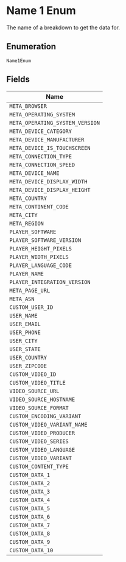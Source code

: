 
# Name 1 Enum

The name of a breakdown to get the data for.

## Enumeration

`Name1Enum`

## Fields

| Name |
|  --- |
| `META_BROWSER` |
| `META_OPERATING_SYSTEM` |
| `META_OPERATING_SYSTEM_VERSION` |
| `META_DEVICE_CATEGORY` |
| `META_DEVICE_MANUFACTURER` |
| `META_DEVICE_IS_TOUCHSCREEN` |
| `META_CONNECTION_TYPE` |
| `META_CONNECTION_SPEED` |
| `META_DEVICE_NAME` |
| `META_DEVICE_DISPLAY_WIDTH` |
| `META_DEVICE_DISPLAY_HEIGHT` |
| `META_COUNTRY` |
| `META_CONTINENT_CODE` |
| `META_CITY` |
| `META_REGION` |
| `PLAYER_SOFTWARE` |
| `PLAYER_SOFTWARE_VERSION` |
| `PLAYER_HEIGHT_PIXELS` |
| `PLAYER_WIDTH_PIXELS` |
| `PLAYER_LANGUAGE_CODE` |
| `PLAYER_NAME` |
| `PLAYER_INTEGRATION_VERSION` |
| `META_PAGE_URL` |
| `META_ASN` |
| `CUSTOM_USER_ID` |
| `USER_NAME` |
| `USER_EMAIL` |
| `USER_PHONE` |
| `USER_CITY` |
| `USER_STATE` |
| `USER_COUNTRY` |
| `USER_ZIPCODE` |
| `CUSTOM_VIDEO_ID` |
| `CUSTOM_VIDEO_TITLE` |
| `VIDEO_SOURCE_URL` |
| `VIDEO_SOURCE_HOSTNAME` |
| `VIDEO_SOURCE_FORMAT` |
| `CUSTOM_ENCODING_VARIANT` |
| `CUSTOM_VIDEO_VARIANT_NAME` |
| `CUSTOM_VIDEO_PRODUCER` |
| `CUSTOM_VIDEO_SERIES` |
| `CUSTOM_VIDEO_LANGUAGE` |
| `CUSTOM_VIDEO_VARIANT` |
| `CUSTOM_CONTENT_TYPE` |
| `CUSTOM_DATA_1` |
| `CUSTOM_DATA_2` |
| `CUSTOM_DATA_3` |
| `CUSTOM_DATA_4` |
| `CUSTOM_DATA_5` |
| `CUSTOM_DATA_6` |
| `CUSTOM_DATA_7` |
| `CUSTOM_DATA_8` |
| `CUSTOM_DATA_9` |
| `CUSTOM_DATA_10` |

